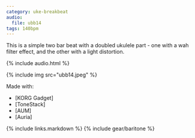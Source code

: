 ```yaml
---
category: uke-breakbeat
audio:
  file: ubb14
tags: 140bpm
---
```

This is a simple two bar beat with a doubled ukulele part - one with a wah filter effect, and the other with a light distortion.

{% include audio.html %}

{% include img src="ubb14.jpeg" %}

Made with:

* [KORG Gadget]
* [ToneStack]
* [AUM]
* [Auria]

{% include links.markdown %}
{% include gear/baritone %}